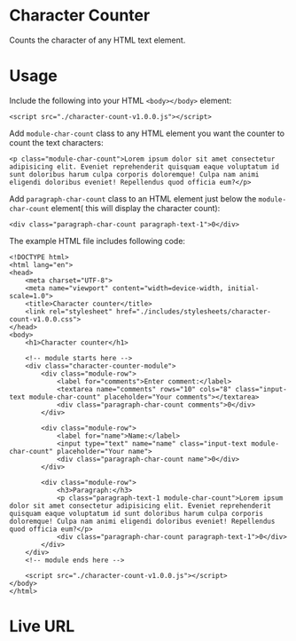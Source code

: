 # Character Counter
Counts the character of any HTML text element.

# Usage

Include the following into your HTML `<body></body>` element:
```
<script src="./character-count-v1.0.0.js"></script>
```

Add `module-char-count` class to any HTML element you want the counter to count the text characters:
```
<p class="module-char-count">Lorem ipsum dolor sit amet consectetur adipisicing elit. Eveniet reprehenderit quisquam eaque voluptatum id sunt doloribus harum culpa corporis doloremque! Culpa nam animi eligendi doloribus eveniet! Repellendus quod officia eum?</p>
```

Add `paragraph-char-count` class to an HTML element just below the `module-char-count` element( this will display the character count):
```
<div class="paragraph-char-count paragraph-text-1">0</div>
```

The example HTML file includes following code:
```
<!DOCTYPE html>
<html lang="en">
<head>
    <meta charset="UTF-8">
    <meta name="viewport" content="width=device-width, initial-scale=1.0">
    <title>Character counter</title>
    <link rel="stylesheet" href="./includes/stylesheets/character-count-v1.0.0.css">
</head>
<body>
    <h1>Character counter</h1>

    <!-- module starts here -->
    <div class="character-counter-module">
        <div class="module-row">
            <label for="comments">Enter comment:</label>
            <textarea name="comments" rows="10" cols="8" class="input-text module-char-count" placeholder="Your comments"></textarea>
            <div class="paragraph-char-count comments">0</div>
        </div>

        <div class="module-row">
            <label for="name">Name:</label>
            <input type="text" name="name" class="input-text module-char-count" placeholder="Your name">
            <div class="paragraph-char-count name">0</div>
        </div>

        <div class="module-row">
            <h3>Paragraph:</h3>
            <p class="paragraph-text-1 module-char-count">Lorem ipsum dolor sit amet consectetur adipisicing elit. Eveniet reprehenderit quisquam eaque voluptatum id sunt doloribus harum culpa corporis doloremque! Culpa nam animi eligendi doloribus eveniet! Repellendus quod officia eum?</p>
            <div class="paragraph-char-count paragraph-text-1">0</div>
        </div>
    </div>
    <!-- module ends here -->

    <script src="./character-count-v1.0.0.js"></script>
</body>
</html>
```

# Live URL
